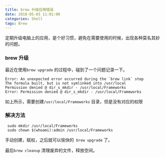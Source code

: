 ```yaml
---
title: brew 升级应用错误
date: 2018-05-03 11:01:00
categories: Shell
tags: Brew
---
```

定期升级电脑上的应用，是个好习惯，避免在需要使用的时候，出现各种莫名其妙的问题。
### brew 升级
最近在使用`brew upgrade` 的过程中，碰到了一个问题记录一下。
``` shell
Error: An unexpected error occurred during the `brew link` step
The formula built, but is not symlinked into /usr/local
Permission denied @ dir_s_mkdir - /usr/local/Frameworks
Error: Permission denied @ dir_s_mkdir - /usr/local/Frameworks
```
如上所示，需要创建`/usr/local/Frameworks` 目录，但是没有对应的权限

### 解决方法
``` Shell
 sudo mkdir /usr/local/Frameworks
 sudo chown $(whoami):admin /usr/local/Frameworks
```
手动创建，赋权，之后就可以愉快的` brew upgrade` 了。


最后`brew cleanup` 清理废弃的文件，释放空间。
